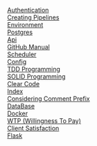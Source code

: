 <a href="/authentication.html">Authentication</a>
<br>
<a href="/pipeline.html">Creating Pipelines</a>
<br>
<a href="/environment.html">Environment</a>
<br>
<a href="/postgres.html">Postgres</a>
<br>
<a href="/api.html">Api</a>
<br>
<a href="/github.html">GitHub Manual</a>
<br>
<a href="/scheduler.html">Scheduler</a>
<br>
<a href="/config.html">Config</a>
<br>
<a href="/tdd.html">TDD Programming</a>
<br>
<a href="/solid.html">SOLID Programming</a>
<br>
<a href="/clear.html">Clear Code</a>
<br>
<a href="/index.html">Index</a>
<br>
<a href="/prefix.html">Considering Comment Prefix</a>
<br>
<a href="/db.html">DataBase</a>
<br>
<a href="/docker.html">Docker</a>
<br>
<a href="/wtp.html">WTP (Willingness To Pay)</a>
<br>
<a href="/client.html">Client Satisfaction</a>
<br>
<a href="/flask.html">Flask</a>
<br>
